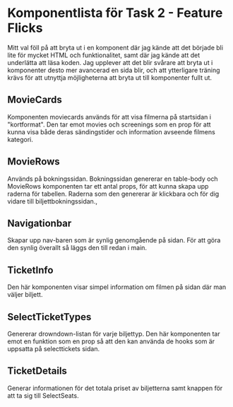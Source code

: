 # Komponentlista för Task 2 - Feature Flicks
Mitt val föll på att bryta ut i en komponent där jag kände att det började bli lite för mycket HTML och funktionalitet, samt där jag kände att det underlätta att läsa koden. Jag upplever att det blir svårare att bryta ut i komponenter desto mer avancerad en sida blir, och att ytterligare träning krävs för att utnyttja möjligheterna att bryta ut till komponenter fullt ut.

## MovieCards
Komponenten moviecards används för att visa filmerna på startsidan i "kortformat".
Den tar emot movies och screenings som en prop för att kunna visa både deras sändingstider och information avseende filmens kategori.

## MovieRows
Används på bokningssidan. Bokningssidan genererar en table-body och MovieRows komponenten tar ett antal props, för att kunna skapa upp raderna för tabellen.
Raderna som den genererar är klickbara och för dig vidare till biljettbokningssidan.,

## Navigationbar
Skapar upp nav-baren som är synlig genomgående på sidan. För att göra den synlig överallt så läggs den till redan i main.

## TicketInfo
Den här komponenten visar simpel information om filmen på sidan där man väljer biljett.

## SelectTicketTypes 
Genererar drowndown-listan för varje biljettyp. Den här komponenten tar emot en funktion som en prop så att den kan använda de hooks som är uppsatta på selecttickets sidan.

## TicketDetails
Generar informationen för det totala priset av biljetterna samt knappen för att ta sig till SelectSeats.
